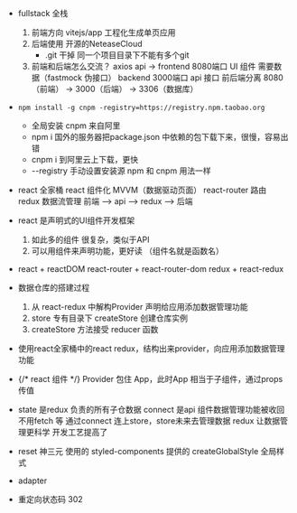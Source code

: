 - fullstack 全栈
    1. 前端方向 vitejs/app 工程化生成单页应用
    2. 后端使用 开源的NeteaseCloud
        - .git 干掉
            同一个项目目录下不能有多个git
    3. 前端和后端怎么交流？
        axios api ->
        frontend 8080端口 UI 组件  需要数据（fastmock 伪接口）
        backend 3000端口 api 接口
        前后端分离
        8080（前端） -> 3000（后端） -> 3306（数据库）

- `npm install -g cnpm -registry=https://registry.npm.taobao.org`
    - 全局安装 cnpm  来自阿里
    - npm i 国外的服务器把package.json 中依赖的包下载下来，很慢，容易出错
    - cnpm i 到阿里云上下载，更快
    - --registry 手动设置安装源
    npm 和 cnpm 用法一样

- react 全家桶
    react 组件化 MVVM（数据驱动页面）
    react-router 路由
    redux 数据流管理
        前端 --> api --> redux --> 后端

- react 是声明式的UI组件开发框架
    1. 如此多的组件 很复杂，类似于API
    2. 可以用组件来声明功能，更好读 （组件名就是函数名）

- react + reactDOM
    react-router  +  react-router-dom
    redux  +  react-redux

- 数据仓库的搭建过程
    1. 从 react-redux 中解构Provider
        声明给应用添加数据管理功能
    2. store 专有目录下 createStore 创建仓库实例
    3. createStore 方法接受 reducer 函数

- 使用react全家桶中的react redux，结构出来provider，向应用添加数据管理功能 

-   <Provider store={store}>
        <BrowserRouter>
            {/* react 组件 */}
            <App />
        </BrowserRouter>
    </Provider>
    Provider 包住 App，此时App 相当于子组件，通过props传值

-   state 是redux 负责的所有子仓数据
    connect 是api
    组件数据管理功能被收回 不用fetch 等
    通过connect 连上store，store未来去管理数据
    redux 让数据管理更科学 开发工艺提高了

- reset
    神三元 使用的 styled-components 提供的 createGlobalStyle 全局样式

- adapter

- 重定向状态码 302